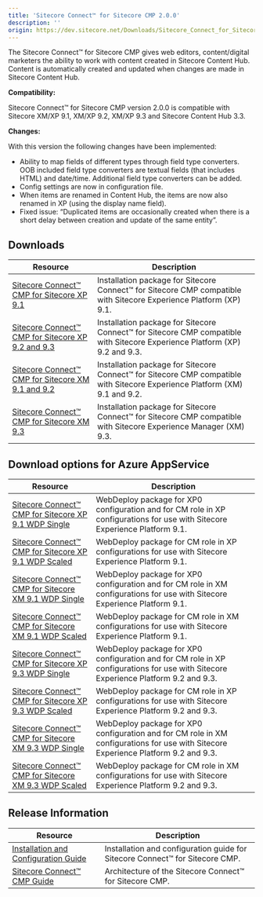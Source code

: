 ```yaml
---
title: 'Sitecore Connect™ for Sitecore CMP 2.0.0'
description: ''
origin: https://dev.sitecore.net/Downloads/Sitecore_Connect_for_Sitecore_CMP/20/Sitecore_Connect_for_Sitecore_CMP_200.aspx
---
```


The Sitecore Connect™ for Sitecore CMP gives web editors, content/digital marketers the ability to work with content created in Sitecore Content Hub. Content is automatically created and updated when changes are made in Sitecore Content Hub.

**Compatibility:**

Sitecore Connect™ for Sitecore CMP version 2.0.0 is compatible with Sitecore XM/XP 9.1, XM/XP 9.2, XM/XP 9.3 and Sitecore Content Hub 3.3.

**Changes:**

With this version the following changes have been implemented:

- Ability to map fields of different types through field type converters. OOB included field type converters are textual fields (that includes HTML) and date/time. Additional field type converters can be added.
- Config settings are now in configuration file.
- When items are renamed in Content Hub, the items are now also renamed in XP (using the display name field).
- Fixed issue: “Duplicated items are occasionally created when there is a short delay between creation and update of the same entity”.

## Downloads

| Resource                                                                                                                                                                                                                                                                                       | Description                                                                                                                 |
| ---------------------------------------------------------------------------------------------------------------------------------------------------------------------------------------------------------------------------------------------------------------------------------------------- | --------------------------------------------------------------------------------------------------------------------------- |
| [Sitecore Connect™ CMP for Sitecore XP 9.1](https://scdp.blob.core.windows.net/downloads/Sitecore%20Connect%20for%20Sitecore%20CMP/20/Sitecore%20Connect%20for%20Sitecore%20CMP%20200/Secure/Sitecore%20Connect%20for%20CMP%20XP%202.0.0%20rev.%20200116%20for%209.1.zip)                     | Installation package for Sitecore Connect™ for Sitecore CMP compatible with Sitecore Experience Platform (XP) 9.1.         |
| [Sitecore Connect™ CMP for Sitecore XP 9.2 and 9.3](https://scdp.blob.core.windows.net/downloads/Sitecore%20Connect%20for%20Sitecore%20CMP/20/Sitecore%20Connect%20for%20Sitecore%20CMP%20200/Secure/Sitecore%20Connect%20for%20CMP%20XP%202.0.0%20rev.%20200116%20for%209.3.zip)             | Installation package for Sitecore Connect™ for Sitecore CMP compatible with Sitecore Experience Platform (XP) 9.2 and 9.3. |
| [Sitecore Connect™ CMP for Sitecore XM 9.1 and 9.2](https://scdp.blob.core.windows.net/downloads/Sitecore%20Connect%20for%20Sitecore%20CMP/20/Sitecore%20Connect%20for%20Sitecore%20CMP%20200/Secure/Sitecore%20Connect%20for%20CMP%20XM%202.0.0%20rev.%20200116%20for%209.1%20and%209.2.zip) | Installation package for Sitecore Connect™ for Sitecore CMP compatible with Sitecore Experience Platform (XM) 9.1 and 9.2. |
| [Sitecore Connect™ CMP for Sitecore XM 9.3](https://scdp.blob.core.windows.net/downloads/Sitecore%20Connect%20for%20Sitecore%20CMP/20/Sitecore%20Connect%20for%20Sitecore%20CMP%20200/Secure/Sitecore%20Connect%20for%20CMP%20XM%202.0.0%20rev.%20200116%20for%209.3.zip)                     | Installation package for Sitecore Connect™ for Sitecore CMP compatible with Sitecore Experience Manager (XM) 9.3.          |

## Download options for Azure AppService

| Resource                                                                                                                                                                                                                                                                                    | Description                                                                                                                         |
| ------------------------------------------------------------------------------------------------------------------------------------------------------------------------------------------------------------------------------------------------------------------------------------------- | ----------------------------------------------------------------------------------------------------------------------------------- |
| [Sitecore Connect™ CMP for Sitecore XP 9.1 WDP Single](https://scdp.blob.core.windows.net/downloads/Sitecore%20Connect%20for%20Sitecore%20CMP/20/Sitecore%20Connect%20for%20Sitecore%20CMP%20200/Secure/Sitecore%20Connect%20for%20CMP%20XP%20Single%202.0.0-r00039%20for%209.1.scwdp.zip) | WebDeploy package for XP0 configuration and for CM role in XP configurations for use with Sitecore Experience Platform 9.1.         |
| [Sitecore Connect™ CMP for Sitecore XP 9.1 WDP Scaled](https://scdp.blob.core.windows.net/downloads/Sitecore%20Connect%20for%20Sitecore%20CMP/20/Sitecore%20Connect%20for%20Sitecore%20CMP%20200/Secure/Sitecore%20Connect%20for%20CMP%20XP%20Scaled%202.0.0-r00039%20for%209.1.scwdp.zip) | WebDeploy package for CM role in XP configurations for use with Sitecore Experience Platform 9.1.                                   |
| [Sitecore Connect™ CMP for Sitecore XM 9.1 WDP Single](https://scdp.blob.core.windows.net/downloads/Sitecore%20Connect%20for%20Sitecore%20CMP/20/Sitecore%20Connect%20for%20Sitecore%20CMP%20200/Secure/Sitecore%20Connect%20for%20CMP%20XM%20Single%202.0.0-r00039%20for%209.1.scwdp.zip) | WebDeploy package for XP0 configuration and for CM role in XM configurations for use with Sitecore Experience Platform 9.1.         |
| [Sitecore Connect™ CMP for Sitecore XM 9.1 WDP Scaled](https://scdp.blob.core.windows.net/downloads/Sitecore%20Connect%20for%20Sitecore%20CMP/20/Sitecore%20Connect%20for%20Sitecore%20CMP%20200/Secure/Sitecore%20Connect%20for%20CMP%20XM%20Scaled%202.0.0-r00039%20for%209.1.scwdp.zip) | WebDeploy package for CM role in XM configurations for use with Sitecore Experience Platform 9.1.                                   |
| [Sitecore Connect™ CMP for Sitecore XP 9.3 WDP Single](https://scdp.blob.core.windows.net/downloads/Sitecore%20Connect%20for%20Sitecore%20CMP/20/Sitecore%20Connect%20for%20Sitecore%20CMP%20200/Secure/Sitecore%20Connect%20for%20CMP%20XP%20Single%202.0.0-r00039%20for%209.3.scwdp.zip) | WebDeploy package for XP0 configuration and for CM role in XP configurations for use with Sitecore Experience Platform 9.2 and 9.3. |
| [Sitecore Connect™ CMP for Sitecore XP 9.3 WDP Scaled](https://scdp.blob.core.windows.net/downloads/Sitecore%20Connect%20for%20Sitecore%20CMP/20/Sitecore%20Connect%20for%20Sitecore%20CMP%20200/Secure/Sitecore%20Connect%20for%20CMP%20XP%20Scaled%202.0.0-r00039%20for%209.3.scwdp.zip) | WebDeploy package for CM role in XP configurations for use with Sitecore Experience Platform 9.2 and 9.3.                           |
| [Sitecore Connect™ CMP for Sitecore XM 9.3 WDP Single](https://scdp.blob.core.windows.net/downloads/Sitecore%20Connect%20for%20Sitecore%20CMP/20/Sitecore%20Connect%20for%20Sitecore%20CMP%20200/Secure/Sitecore%20Connect%20for%20CMP%20XM%20Single%202.0.0-r00039%20for%209.3.scwdp.zip) | WebDeploy package for XP0 configuration and for CM role in XM configurations for use with Sitecore Experience Platform 9.2 and 9.3. |
| [Sitecore Connect™ CMP for Sitecore XM 9.3 WDP Scaled](https://scdp.blob.core.windows.net/downloads/Sitecore%20Connect%20for%20Sitecore%20CMP/20/Sitecore%20Connect%20for%20Sitecore%20CMP%20200/Secure/Sitecore%20Connect%20for%20CMP%20XM%20Scaled%202.0.0-r00039%20for%209.3.scwdp.zip) | WebDeploy package for CM role in XM configurations for use with Sitecore Experience Platform 9.2 and 9.3.                           |

## Release Information

| Resource                                                                                                                                                                                                                                                                 | Description                                                                   |
| ------------------------------------------------------------------------------------------------------------------------------------------------------------------------------------------------------------------------------------------------------------------------ | ----------------------------------------------------------------------------- |
| [Installation and Configuration Guide](https://scdp.blob.core.windows.net/downloads/Sitecore%20Connect%20for%20Sitecore%20CMP/20/Sitecore%20Connect%20for%20Sitecore%20CMP%20200/Secure/Sitecore-Connect-for-Sitecore-CMP-2.0-installation-and-configuration-manual.pdf) | Installation and configuration guide for Sitecore Connect™ for Sitecore CMP. |
| [Sitecore Connect™ CMP Guide](https://scdp.blob.core.windows.net/downloads/Sitecore%20Connect%20for%20Sitecore%20CMP/20/Sitecore%20Connect%20for%20Sitecore%20CMP%20200/Secure/Sitecore-Connect-for-Sitecore-CMP-2.0-guide.pdf)                                         | Architecture of the Sitecore Connect™ for Sitecore CMP.                      |
